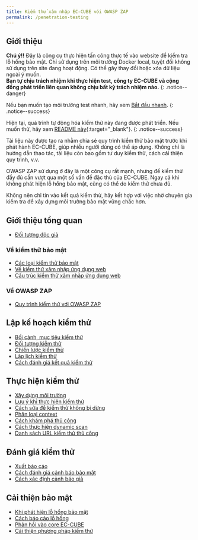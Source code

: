 ```yaml
---
title: Kiểm thử xâm nhập EC-CUBE với OWASP ZAP
permalink: /penetration-testing
---
```

## Giới thiệu

**Chú ý!!**
Đây là công cụ thực hiện tấn công thực tế vào website để kiểm tra lỗ hổng bảo mật.
Chỉ sử dụng trên môi trường Docker local, tuyệt đối không sử dụng trên site đang hoạt động.
Có thể gây thay đổi hoặc xóa dữ liệu ngoài ý muốn.<br />
**Bạn tự chịu trách nhiệm khi thực hiện test, công ty EC-CUBE và cộng đồng phát triển liên quan không chịu bất kỳ trách nhiệm nào.**
{: .notice--danger}

Nếu bạn muốn tạo môi trường test nhanh, hãy xem [Bắt đầu nhanh](/penetration-testing/quick_start).
{: .notice--success}

Hiện tại, quá trình tự động hóa kiểm thử này đang được phát triển. Nếu muốn thử, hãy xem [README này](https://github.com/EC-CUBE/ec-cube/tree/4.1/zap/selenium/ci/TypeScript#automated-security-tests-with-owasp-zap){:target="_blank"}.
{: .notice--success}

Tài liệu này được tạo ra nhằm chia sẻ quy trình kiểm thử bảo mật trước khi phát hành EC-CUBE, giúp nhiều người dùng có thể áp dụng.
Không chỉ là hướng dẫn thao tác, tài liệu còn bao gồm tư duy kiểm thử, cách cải thiện quy trình, v.v.

OWASP ZAP sử dụng ở đây là một công cụ rất mạnh, nhưng để kiểm thử đầy đủ cần vượt qua một số vấn đề đặc thù của EC-CUBE.
Ngay cả khi không phát hiện lỗ hổng bảo mật, cũng có thể do kiểm thử chưa đủ.

Không nên chỉ tin vào kết quả kiểm thử, hãy kết hợp với việc nhờ chuyên gia kiểm tra để xây dựng môi trường bảo mật vững chắc hơn.

## Giới thiệu tổng quan

- [Đối tượng độc giả](/penetration-testing/introduction#%E5%AF%BE%E8%B1%A1%E3%81%AE%E8%AA%AD%E8%80%85)

### Về kiểm thử bảo mật

- [Các loại kiểm thử bảo mật](/penetration-testing/introduction/type)
- [Về kiểm thử xâm nhập ứng dụng web](/penetration-testing/introduction/penetration-test)
- [Cấu trúc kiểm thử xâm nhập ứng dụng web](/penetration-testing/introduction/layout)

### Về OWASP ZAP

- [Quy trình kiểm thử với OWASP ZAP](/penetration-testing/about_owaspzap#owasp-zap-%E3%81%A7%E3%81%AE%E3%83%86%E3%82%B9%E3%83%88%E3%81%AE%E6%B5%81%E3%82%8C)

## Lập kế hoạch kiểm thử

- [Bối cảnh, mục tiêu kiểm thử](/penetration-testing/planning/purpose)
- [Đối tượng kiểm thử](/penetration-testing/planning/target)
- [Chiến lược kiểm thử](/penetration-testing/planning/strategy)
- [Lập lịch kiểm thử](/penetration-testing/planning/scheduling)
- [Cách đánh giá kết quả kiểm thử](/penetration-testing/review)

## Thực hiện kiểm thử

- [Xây dựng môi trường](/penetration-testing/testing/settings)
- [Lưu ý khi thực hiện kiểm thử](/penetration-testing/testing/attention)
- [Cách sửa để kiểm thử không bị dừng](/penetration-testing/testing/apply_patch)
- [Phân loại context](/penetration-testing/testing/context)
- [Cách khám phá thủ công](/penetration-testing/testing/manual_explore)
- [Cách thực hiện dynamic scan](/penetration-testing/testing/active_scan)
- [Danh sách URL kiểm thử thủ công](/penetration-testing/testing/manual_inspection_urls)

## Đánh giá kiểm thử

- [Xuất báo cáo](/penetration-testing/review#%E3%83%AC%E3%83%9D%E3%83%BC%E3%83%88%E5%87%BA%E5%8A%9B)
- [Cách đánh giá cảnh báo bảo mật](/penetration-testing/review#%E3%82%BB%E3%82%AD%E3%83%A5%E3%83%AA%E3%83%86%E3%82%A3%E3%82%A2%E3%83%A9%E3%83%BC%E3%83%88%E3%81%AE%E8%A9%95%E4%BE%A1%E6%96%B9%E6%B3%95)
- [Cách xác định cảnh báo giả](/penetration-testing/review#%E8%AA%A4%E6%A4%9C%E7%9F%A5%E3%81%8B%E3%81%A9%E3%81%86%E3%81%8B%E3%81%AE%E5%88%A4%E5%AE%9A)

## Cải thiện bảo mật

- [Khi phát hiện lỗ hổng bảo mật](/penetration-testing/improvement#%E3%82%BB%E3%82%AD%E3%83%A5%E3%83%AA%E3%83%86%E3%82%A3%E3%83%9B%E3%83%BC%E3%83%AB%E3%82%92%E7%99%BA%E8%A6%8B%E3%81%97%E3%81%9F%E5%A0%B4%E5%90%88)
- [Cách báo cáo lỗ hổng](/penetration-testing/improvement#%E8%84%86%E5%BC%B1%E6%80%A7%E3%81%AE%E5%A0%B1%E5%91%8A%E6%96%B9%E6%B3%95)
- [Phản hồi vào core EC-CUBE](/penetration-testing/improvement#ec-cube%E6%9C%AC%E4%BD%93%E3%81%B8%E3%81%AE%E5%8F%8D%E6%98%A0)
- [Cải thiện phương pháp kiểm thử](/penetration-testing/improvement#%E3%83%86%E3%82%B9%E3%83%88%E6%96%B9%E6%B3%95%E3%81%AE%E6%94%B9%E5%96%84)
